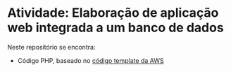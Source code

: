 # Atividade: Elaboração de aplicação web integrada a um banco de dados

Neste repositório se encontra: 

- Código PHP, baseado no [código template da AWS](https://docs.aws.amazon.com/AmazonRDS/latest/UserGuide/CHAP_Tutorials.WebServerDB.CreateDBInstance.html)

